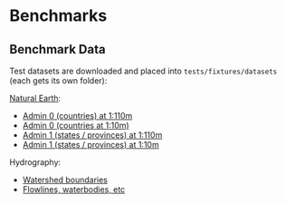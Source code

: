 # Benchmarks


## Benchmark Data

Test datasets are downloaded and placed into `tests/fixtures/datasets` (each gets its own folder):

[Natural Earth](https://www.naturalearthdata.com/downloads/):

-   [Admin 0 (countries) at 1:110m](https://www.naturalearthdata.com/http//www.naturalearthdata.com/download/110m/cultural/ne_110m_admin_0_countries.zip)
-   [Admin 0 (countries at 1:10m)](https://www.naturalearthdata.com/http//www.naturalearthdata.com/download/10m/cultural/ne_10m_admin_0_countries.zip)
-   [Admin 1 (states / provinces) at 1:110m](https://www.naturalearthdata.com/http//www.naturalearthdata.com/download/110m/cultural/ne_110m_admin_1_states_provinces.zip)
-   [Admin 1 (states / provinces) at 1:10m](https://www.naturalearthdata.com/http//www.naturalearthdata.com/download/10m/cultural/ne_10m_admin_1_states_provinces.zip)

Hydrography:

-   [Watershed boundaries](https://prd-tnm.s3.amazonaws.com/StagedProducts/Hydrography/WBD/HU2/GDB/WBD_17_HU2_GDB.zip)
-   [Flowlines, waterbodies, etc](https://prd-tnm.s3.amazonaws.com/StagedProducts/Hydrography/NHDPlusHR/Beta/GDB/NHDPLUS_H_1704_HU4_GDB.zip)
